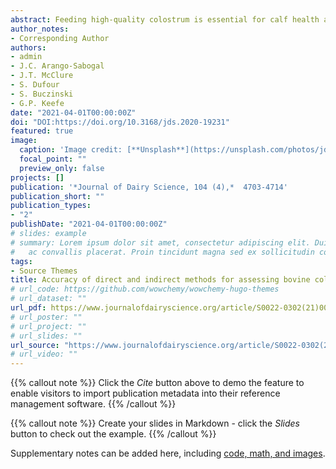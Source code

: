 ```yaml
---
abstract: Feeding high-quality colostrum is essential for calf health and future productivity. Therefore, accurate assessment of colostrum quality is a key component of dairy farm management plans. Direct and indirect methods are available for assessment of colostrum quality; however, the indirect methods are rapid, inexpensive, and can be performed under field settings. A hierarchical latent class model fit within a Bayesian framework was used to estimate the sensitivity (Se) and specificity (Sp) of the radial immunodiffusion (RID) assay, transmission infrared (TIR) spectroscopy, and digital Brix refractometer for the assessment of low-quality bovine colostrum in Atlantic Canada dairy herds. The secondary objective of the study was to describe the distribution of herd prevalence of low-quality colostrum. Colostrum quality of 591 samples from 42 commercial Holstein dairy herds in 4 Atlantic Canada provinces was assessed using RID, TIR spectroscopy, and digital Brix refractometer. The accuracy of all tests at different Brix value thresholds was estimated using Bayesian latent class models to obtain posterior estimates [medians and 95% Bayesian credibility intervals (95% BCI)] for each parameter. Using a threshold of <23% for digital Brix refractometer and <50 g/L for RID and TIR spectroscopy, median (95% BCI) Se estimates were 73.2 (68.4–77.7), 86.2 (80.6–91.0), and 91.9% (89.0–94.2), respectively. Median (95% BCI) Sp estimates were 85.2% (81.0–88.9) for digital Brix refractometer, 99.4% (97.0–100) for RID, and 90.7% (87.8–93.2) for TIR spectroscopy. Median (95% BCI) within-herd low-quality colostrum prevalence was estimated at 32.5% (27.9–37.4). In conclusion, using digital Brix refractometer at a Brix threshold of <23% could reduce feeding of low-quality colostrum to calves and improve colostrum and calf management practices in Atlantic Canada dairy herds. The TIR spectroscopy showed high Se in detection of low-quality colostrum. However, the RID assay, which is used as the reference test in several studies, showed limited Se for detection of low-quality colostrum.
author_notes:
- Corresponding Author
authors:
- admin
- J.C. Arango-Sabogal 
- J.T. McClure
- S. Dufour
- S. Buczinski
- G.P. Keefe
date: "2021-04-01T00:00:00Z"
doi: "DOI:https://doi.org/10.3168/jds.2020-19231"
featured: true
image:
  caption: 'Image credit: [**Unsplash**](https://unsplash.com/photos/jdD8gXaTZsc)'
  focal_point: ""
  preview_only: false
projects: []
publication: '*Journal of Dairy Science, 104 (4),*  4703-4714'
publication_short: ""
publication_types:
- "2"
publishDate: "2021-04-01T00:00:00Z"
# slides: example
# summary: Lorem ipsum dolor sit amet, consectetur adipiscing elit. Duis posuere tellus
#   ac convallis placerat. Proin tincidunt magna sed ex sollicitudin condimentum.
tags:
- Source Themes
title: Accuracy of direct and indirect methods for assessing bovine colostrum quality using a latent class model fit within a Bayesian framework
# url_code: https://github.com/wowchemy/wowchemy-hugo-themes
# url_dataset: ""
url_pdf: https://www.journalofdairyscience.org/article/S0022-0302(21)00151-X/fulltext
# url_poster: ""
# url_project: ""
# url_slides: ""
url_source: "https://www.journalofdairyscience.org/article/S0022-0302(21)00151-X/fulltext"
# url_video: ""
---
```


{{% callout note %}}
Click the *Cite* button above to demo the feature to enable visitors to import publication metadata into their reference management software.
{{% /callout %}}

{{% callout note %}}
Create your slides in Markdown - click the *Slides* button to check out the example.
{{% /callout %}}

Supplementary notes can be added here, including [code, math, and images](https://wowchemy.com/docs/writing-markdown-latex/).
